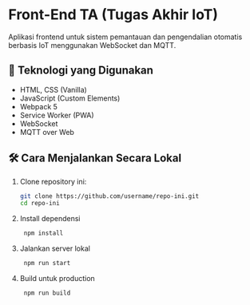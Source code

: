 # Front-End TA (Tugas Akhir IoT)

Aplikasi frontend untuk sistem pemantauan dan pengendalian otomatis berbasis IoT menggunakan WebSocket dan MQTT.

## 🚀 Teknologi yang Digunakan
- HTML, CSS (Vanilla)
- JavaScript (Custom Elements)
- Webpack 5
- Service Worker (PWA)
- WebSocket
- MQTT over Web

## 🛠️ Cara Menjalankan Secara Lokal

1. Clone repository ini:
   ```bash
   git clone https://github.com/username/repo-ini.git
   cd repo-ini

2. Install dependensi
   ```bash
    npm install

4. Jalankan server lokal
   ```bash
    npm run start

6. Build untuk production
   ```bash
    npm run build
